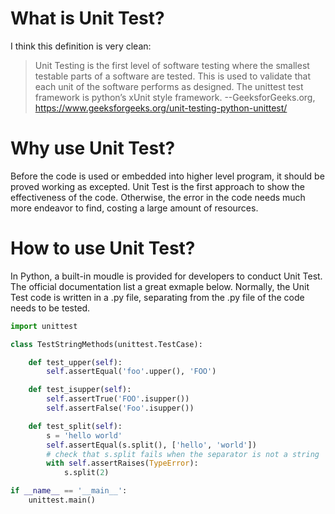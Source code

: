# What is Unit Test?
I think this definition is very clean:
>Unit Testing is the first level of software testing where the smallest testable parts of a software are tested. This is used to validate that each unit of the software performs as designed.
The unittest test framework is python’s xUnit style framework.
>--GeeksforGeeks.org, https://www.geeksforgeeks.org/unit-testing-python-unittest/
# Why use Unit Test?
Before the code is used or embedded into higher level program, it should be proved working as excepted. Unit Test is
 the first approach to show the effectiveness of the code. Otherwise, the error in the code needs much more endeavor
  to find, costing a large amount of resources.


# How to use Unit Test?
In Python, a built-in moudle is provided for developers to conduct Unit Test. The official documentation list a great
 exmaple below. Normally, the Unit Test code is written in a .py file, separating from the .py file of the code needs
  to be tested. 

```python
import unittest

class TestStringMethods(unittest.TestCase):

    def test_upper(self):
        self.assertEqual('foo'.upper(), 'FOO')

    def test_isupper(self):
        self.assertTrue('FOO'.isupper())
        self.assertFalse('Foo'.isupper())

    def test_split(self):
        s = 'hello world'
        self.assertEqual(s.split(), ['hello', 'world'])
        # check that s.split fails when the separator is not a string
        with self.assertRaises(TypeError):
            s.split(2)

if __name__ == '__main__':
    unittest.main()
```